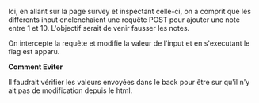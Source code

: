 Ici, en allant sur la page survey et inspectant celle-ci, on a comprit que les différents input enclenchaient une requête POST pour ajouter une note entre 1 et 10. L'objectif serait de venir fausser les notes.

On intercepte la requête et modifie la valeur de l'input et en s'executant le flag est apparu.

**Comment Eviter**

Il faudrait vérifier les valeurs envoyées dans le back pour être sur qu'il n'y ait pas de modification depuis le html.
